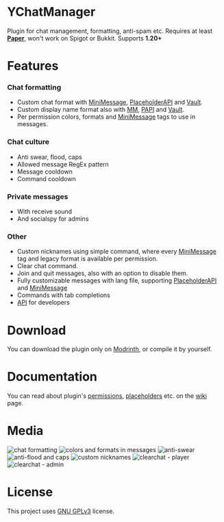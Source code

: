 # YChatManager
Plugin for chat management, formatting, anti-spam etc. Requires at least **[Paper](https://github.com/PaperMC/Paper)**, won't work on Spigot or Bukkit. Supports **1.20+**

# Features
### Chat formatting
- Custom chat format with [MiniMessage](https://docs.advntr.dev/minimessage/index.html), [PlaceholderAPI](https://github.com/PlaceholderAPI/PlaceholderAPI) and [Vault](https://github.com/milkbowl/Vault).
- Custom display name format also with [MM](https://docs.advntr.dev/minimessage/index.html), [PAPI](https://github.com/PlaceholderAPI/PlaceholderAPI) and [Vault](https://github.com/milkbowl/Vault).
- Per permission colors, formats and [MiniMessage](https://docs.advntr.dev/minimessage/index.html) tags to use in messages.

### Chat culture
- Anti swear, flood, caps
- Allowed message RegEx pattern
- Message cooldown
- Command cooldown

### Private messages
- With receive sound
- And socialspy for admins

### Other
- Custom nicknames using simple command, where every [MiniMessage](https://docs.advntr.dev/minimessage/index.html) tag and legacy format is available per permission.
- Clear chat command.
- Join and quit messages, also with an option to disable them.
- Fully customizable messages with lang file, supporting [PlaceholderAPI](https://github.com/PlaceholderAPI/PlaceholderAPI) and [MiniMessage](https://docs.advntr.dev/minimessage/index.html)
- Commands with tab completions
- [API](https://github.com/Ynfuien/YChatManager/wiki/4.-Developer-API) for developers

# Download
You can download the plugin only on [Modrinth](https://modrinth.com/plugin/ychatmanager), or compile it by yourself.

# Documentation
You can read about plugin's [permissions](https://github.com/Ynfuien/YChatManager/wiki/2.-Permissions), [placeholders](https://github.com/Ynfuien/YChatManager/wiki/3.-Placeholders) etc. on the [wiki](https://github.com/Ynfuien/YChatManager/wiki) page.

# Media
![chat formatting](https://i.imgur.com/HKyHemA.gif)
![colors and formats in messages](https://i.imgur.com/YV8jkZh.gif)
![anti-swear](https://i.imgur.com/en8PIkc.gif)
![anti-flood and caps](https://i.imgur.com/3AdgaBw.gif)
![custom nicknames](https://i.imgur.com/yicaNtI.gif)
![clearchat - player](https://i.imgur.com/XkXn8VC.gif)
![clearchat - admin](https://i.imgur.com/WuQeogZ.gif)

# License
This project uses [GNU GPLv3](https://github.com/Ynfuien/YChatManager/main/blob/LICENSE) license.